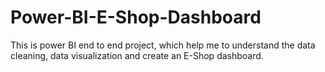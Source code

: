# Power-BI-E-Shop-Dashboard
This is power BI end to end project, which help me to understand the data cleaning, data visualization and create an E-Shop dashboard.
